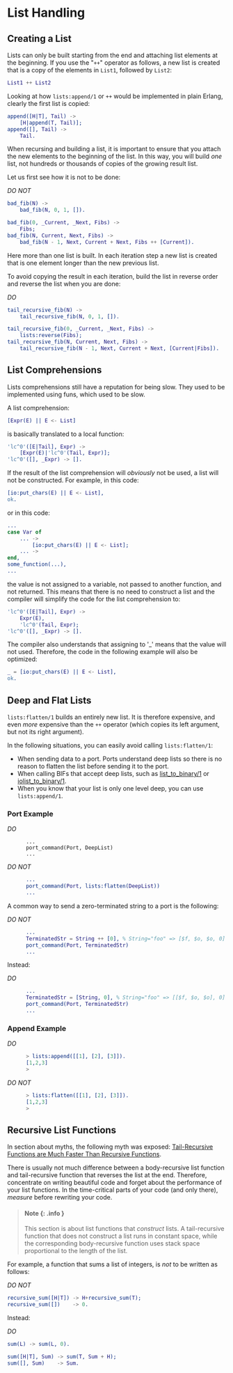 <!--
%CopyrightBegin%

Copyright Ericsson AB 2023-2024. All Rights Reserved.

Licensed under the Apache License, Version 2.0 (the "License");
you may not use this file except in compliance with the License.
You may obtain a copy of the License at

    http://www.apache.org/licenses/LICENSE-2.0

Unless required by applicable law or agreed to in writing, software
distributed under the License is distributed on an "AS IS" BASIS,
WITHOUT WARRANTIES OR CONDITIONS OF ANY KIND, either express or implied.
See the License for the specific language governing permissions and
limitations under the License.

%CopyrightEnd%
-->
# List Handling

## Creating a List

Lists can only be built starting from the end and attaching list elements at the
beginning. If you use the "`++`" operator as follows, a new list is created that
is a copy of the elements in `List1`, followed by `List2`:

```erlang
List1 ++ List2
```

Looking at how `lists:append/1` or `++` would be implemented in plain Erlang,
clearly the first list is copied:

```erlang
append([H|T], Tail) ->
    [H|append(T, Tail)];
append([], Tail) ->
    Tail.
```

When recursing and building a list, it is important to ensure that you attach
the new elements to the beginning of the list. In this way, you will build _one_
list, not hundreds or thousands of copies of the growing result list.

Let us first see how it is not to be done:

_DO NOT_

```erlang
bad_fib(N) ->
    bad_fib(N, 0, 1, []).

bad_fib(0, _Current, _Next, Fibs) ->
    Fibs;
bad_fib(N, Current, Next, Fibs) ->
    bad_fib(N - 1, Next, Current + Next, Fibs ++ [Current]).
```

Here more than one list is built. In each iteration step a new list is created
that is one element longer than the new previous list.

To avoid copying the result in each iteration, build the list in reverse order
and reverse the list when you are done:

_DO_

```erlang
tail_recursive_fib(N) ->
    tail_recursive_fib(N, 0, 1, []).

tail_recursive_fib(0, _Current, _Next, Fibs) ->
    lists:reverse(Fibs);
tail_recursive_fib(N, Current, Next, Fibs) ->
    tail_recursive_fib(N - 1, Next, Current + Next, [Current|Fibs]).
```

## List Comprehensions

Lists comprehensions still have a reputation for being slow. They used to be
implemented using funs, which used to be slow.

A list comprehension:

```erlang
[Expr(E) || E <- List]
```

is basically translated to a local function:

```erlang
'lc^0'([E|Tail], Expr) ->
    [Expr(E)|'lc^0'(Tail, Expr)];
'lc^0'([], _Expr) -> [].
```

If the result of the list comprehension will _obviously_ not be used, a list
will not be constructed. For example, in this code:

```erlang
[io:put_chars(E) || E <- List],
ok.
```

or in this code:

```erlang
...
case Var of
    ... ->
        [io:put_chars(E) || E <- List];
    ... ->
end,
some_function(...),
...
```

the value is not assigned to a variable, not passed to another function, and not
returned. This means that there is no need to construct a list and the compiler
will simplify the code for the list comprehension to:

```erlang
'lc^0'([E|Tail], Expr) ->
    Expr(E),
    'lc^0'(Tail, Expr);
'lc^0'([], _Expr) -> [].
```

The compiler also understands that assigning to '\_' means that the value will
not used. Therefore, the code in the following example will also be optimized:

```erlang
_ = [io:put_chars(E) || E <- List],
ok.
```

## Deep and Flat Lists

`lists:flatten/1` builds an entirely new list. It is therefore expensive, and
even _more_ expensive than the `++` operator (which copies its left argument,
but not its right argument).

In the following situations, you can easily avoid calling `lists:flatten/1`:

- When sending data to a port. Ports understand deep lists so there is no reason
  to flatten the list before sending it to the port.
- When calling BIFs that accept deep lists, such as
  [list_to_binary/1](`erlang:list_to_binary/1`) or
  [iolist_to_binary/1](`erlang:iolist_to_binary/1`).
- When you know that your list is only one level deep, you can use
  `lists:append/1`.

### Port Example

_DO_

```text
      ...
      port_command(Port, DeepList)
      ...
```

_DO NOT_

```erlang
      ...
      port_command(Port, lists:flatten(DeepList))
      ...
```

A common way to send a zero-terminated string to a port is the following:

_DO NOT_

```erlang
      ...
      TerminatedStr = String ++ [0], % String="foo" => [$f, $o, $o, 0]
      port_command(Port, TerminatedStr)
      ...
```

Instead:

_DO_

```erlang
      ...
      TerminatedStr = [String, 0], % String="foo" => [[$f, $o, $o], 0]
      port_command(Port, TerminatedStr)
      ...
```

### Append Example

_DO_

```erlang
      > lists:append([[1], [2], [3]]).
      [1,2,3]
      >
```

_DO NOT_

```erlang
      > lists:flatten([[1], [2], [3]]).
      [1,2,3]
      >
```

## Recursive List Functions

In section about myths, the following myth was exposed:
[Tail-Recursive Functions are Much Faster Than Recursive Functions](myths.md#tail_recursive).

There is usually not much difference between a body-recursive list function and
tail-recursive function that reverses the list at the end. Therefore,
concentrate on writing beautiful code and forget about the performance of your
list functions. In the time-critical parts of your code (and only there),
_measure_ before rewriting your code.

> #### Note {: .info }
>
> This section is about list functions that _construct_ lists. A tail-recursive
> function that does not construct a list runs in constant space, while the
> corresponding body-recursive function uses stack space proportional to the
> length of the list.

For example, a function that sums a list of integers, is _not_ to be written as
follows:

_DO NOT_

```erlang
recursive_sum([H|T]) -> H+recursive_sum(T);
recursive_sum([])    -> 0.
```

Instead:

_DO_

```erlang
sum(L) -> sum(L, 0).

sum([H|T], Sum) -> sum(T, Sum + H);
sum([], Sum)    -> Sum.
```
